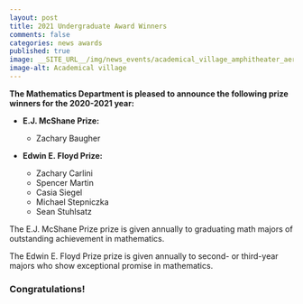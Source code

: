 ```yaml
---
layout: post
title: 2021 Undergraduate Award Winners
comments: false
categories: news awards
published: true
image: __SITE_URL__/img/news_events/academical_village_amphitheater_aerial_ss_01.jpg.png
image-alt: Academical village
---
```


**The Mathematics Department is pleased to announce the following prize winners for the 2020-2021 year:**

- **E.J. McShane Prize:**
  - Zachary Baugher

- **Edwin E. Floyd Prize:**
  - Zachary Carlini 
  - Spencer Martin
  - Casia Siegel
  - Michael Stepniczka
  - Sean Stuhlsatz

<!--more-->

The E.J. McShane Prize prize is given annually to graduating math majors of outstanding achievement in mathematics.

The Edwin E. Floyd Prize prize is given annually to second- or third-year majors who show exceptional promise in mathematics.

### Congratulations!

